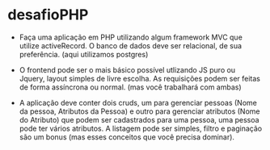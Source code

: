 # desafioPHP

- Faça uma aplicação em PHP utilizando algum framework MVC que utilize activeRecord. O banco de dados deve ser relacional, de sua preferência. (aqui utilizamos postgres)

- O frontend pode ser o mais básico possível utlizando JS puro ou Jquery, layout simples de livre escolha. As requisições podem ser feitas de forma assíncrona ou normal. (mas você trabalhará com ambas)

- A aplicação deve conter dois cruds, um para gerenciar pessoas (Nome da pessoa, Atributos da Pessoa) e outro para gerenciar atributos (Nome do Atributo) que podem ser cadastrados para uma pessoa, uma pessoa pode ter vários atributos. A listagem pode ser simples, filtro e paginação são um bonus (mas esses conceitos que você precisa dominar).
